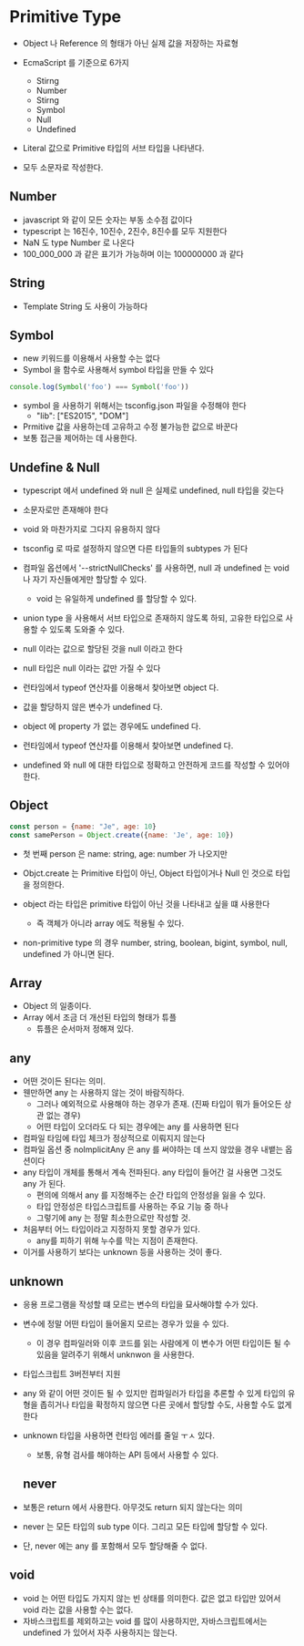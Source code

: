 # Primitive Type

- Object 나 Reference 의 형태가 아닌 실제 값을 저장하는 자료형
- EcmaScript 를 기준으로 6가지
  - Stirng
  - Number
  - Stirng
  - Symbol
  - Null
  - Undefined

- Literal 값으로 Primitive 타입의 서브 타입을 나타낸다.
- 모두 소문자로 작성한다.


## Number 
- javascript 와 같이 모든 숫자는 부동 소수점 값이다
- typescript 는 16진수, 10진수, 2진수, 8진수를 모두 지원한다
- NaN 도 type Number 로 나온다
- 100_000_000 과 같은 표기가 가능하며 이는 100000000 과 같다

## String
- Template String 도 사용이 가능하다

## Symbol
- new 키워드를 이용해서 사용할 수는 없다
- Symbol 을 함수로 사용해서 symbol 타입을 만들 수 있다
```javascript
console.log(Symbol('foo') === Symbol('foo'))
```
- symbol 을 사용하기 위해서는 tsconfig.json 파일을 수정해야 한다
  - "lib": ["ES2015", "DOM"]
- Prmitive 값을 사용하는데 고유하고 수정 불가능한 값으로 바꾼다
- 보통 접근을 제어하는 데 사용한다.

## Undefine & Null
- typescript 에서 undefined 와 null 은 실제로 undefined, null 타입을 갖는다
- 소문자로만 존재해야 한다
- void 와 마찬가지로 그다지 유용하지 않다

- tsconfig 로 따로 설정하지 않으면 다른 타입들의 subtypes 가 된다
- 컴파일 옵션에서 '--strictNullChecks' 를 사용하면, null 과 undefined 는 void 나 자기 자신들에게만 할당할 수 있다. 
  - void 는 유일하게 undefined 를 할당할 수 있다. 
- union type 을 사용해서 서브 타입으로 존재하지 않도록 하되, 고유한 타입으로 사용할 수 있도록 도와줄 수 있다.

- null 이라는 값으로 할당된 것을 null 이라고 한다
- null 타입은 null 이라는 값만 가질 수 있다
- 런타임에서 typeof 연산자를 이용해서 찾아보면 object 다.

- 값을 할당하지 않은 변수가 undefined 다.
- object 에 property 가 없는 경우에도 undefined 다.
- 런타임에서 typeof 연산자를 이용해서 찾아보면 undefined 다.

- undefined 와 null 에 대한 타입으로 정확하고 안전하게 코드를 작성할 수 있어야 한다.

## Object 
```javascript
const person = {name: "Je", age: 10}
const samePerson = Object.create({name: 'Je', age: 10})
```
- 첫 번째 person 은 name: string, age: number 가 나오지만
- Objct.create 는 Primitive 타입이 아닌, Object 타입이거나 Null 인 것으로 타입을 정의한다.

- object 라는 타입은 primitive 타입이 아닌 것을 나타내고 싶을 떄 사용한다
  - 즉 객체가 아니라 array 에도 적용될 수 있다. 
- non-primitive type 의 경우 number, string, boolean, bigint, symbol, null, undefined 가 아니면 된다.


## Array
- Object 의 일종이다.
- Array 에서 조금 더 개선된 타입의 형태가 튜플
  - 튜플은 순서마저 정해져 있다.

## any
- 어떤 것이든 된다는 의미.
- 웬만하면 any 는 사용하지 않는 것이 바람직하다.
  - 그러나 예외적으로 사용해야 하는 경우가 존재. (진짜 타입이 뭐가 들어오든 상관 없는 경우)
  - 어떤 타입이 오더라도 다 되는 경우에는 any 를 사용하면 된다
- 컴파일 타임에 타입 체크가 정상적으로 이뤄지지 않는다
- 컴파일 옵션 중 noImplicitAny 은 any 를 써야하는 데 쓰지 않았을 경우 내뱉는 옵션이다
- any 타입이 개체를 통해서 계속 전파된다. any 타입이 들어간 걸 사용면 그것도 any 가 된다. 
  - 편의에 의해서 any 를 지정해주는 순간 타입의 안정성을 잃을 수 있다.
  - 타입 안정성은 타입스크립트를 사용하는 주요 기능 중 하나
  - 그렇기에 any 는 정말 최소한으로만 작성할 것.
- 처음부터 어느 타입이라고 지정하지 못할 경우가 있다.
  - any를 피하기 위해 누수를 막는 지점이 존재한다.
- 이거를 사용하기 보다는 unknown 등을 사용하는 것이 좋다.

## unknown
- 응용 프로그램을 작성할 떄 모르는 변수의 타입을 묘사해야할 수가 있다.
- 변수에 정말 어떤 타입이 들어올지 모르는 경우가 있을 수 있다.
  - 이 경우 컴파일러와 이후 코드를 읽는 사람에게 이 변수가 어떤 타입이든 될 수 있음을 알려주기 위해서 unknwon 을 사용한다.
- 타입스크립트 3버전부터 지원
- any 와 같이 어떤 것이든 될 수 있지만 컴파일러가 타입을 추론할 수 있게 타입의 유형을 좁히거나 타입을 확정하지 않으면 다른 곳에서 할당할 수도, 사용할 수도 없게 한다
- unknown 타입을 사용하면 런타임 에러를 줄일 ㅜㅅ 있다.
  - 보통, 유형 검사를 해야하는 API 등에서 사용할 수 있다. 

  ## never

- 보통은 return 에서 사용한다. 아무것도 return 되지 않는다는 의미
- never 는 모든 타입의 sub type 이다. 그리고 모든 타입에 할당할 수 있다.
- 단, never 에는 any 를 포함해서 모두 할당해줄 수 없다.

## void
- void 는 어떤 타입도 가지지 않는 빈 상태를 의미한다. 값은 없고 타입만 있어서 void 라는 값을 사용할 수는 없다.
- 자바스크립트를 제외하고는 void 를 많이 사용하지만, 자바스크립트에서는 undefined 가 있어서 자주 사용하지는 않는다.